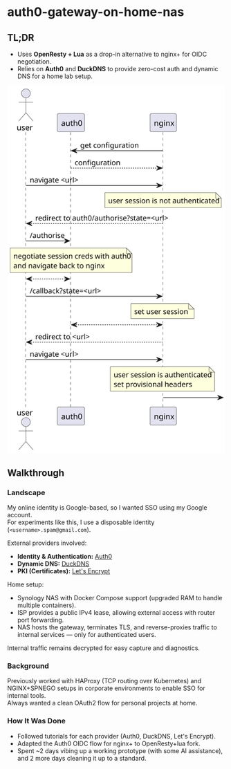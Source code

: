 # auth0-gateway-on-home-nas

## TL;DR

- Uses **OpenResty + Lua** as a drop-in alternative to nginx+ for OIDC negotiation.
- Relies on **Auth0** and **DuckDNS** to provide zero-cost auth and dynamic DNS for a home lab setup.

![auth_sequence.puml.svg](auth_sequence.puml.svg)

## Walkthrough

### Landscape

My online identity is Google-based, so I wanted SSO using my Google account.  
For experiments like this, I use a disposable identity (`<username>.spam@gmail.com`).

External providers involved:
- **Identity & Authentication:** [Auth0](https://auth0.com/)
- **Dynamic DNS:** [DuckDNS](https://duckdns.org/)
- **PKI (Certificates):** [Let's Encrypt](https://letsencrypt.org/)

Home setup:
- Synology NAS with Docker Compose support (upgraded RAM to handle multiple containers).
- ISP provides a public IPv4 lease, allowing external access with router port forwarding.
- NAS hosts the gateway, terminates TLS, and reverse-proxies traffic to internal services — only for authenticated users.

Internal traffic remains decrypted for easy capture and diagnostics.

### Background

Previously worked with HAProxy (TCP routing over Kubernetes) and NGINX+SPNEGO setups in corporate environments to enable SSO for internal tools.  
Always wanted a clean OAuth2 flow for personal projects at home.

### How It Was Done

- Followed tutorials for each provider (Auth0, DuckDNS, Let's Encrypt).
- Adapted the Auth0 OIDC flow for nginx+ to OpenResty+lua fork.
- Spent ~2 days vibing up a working prototype (with some AI assistance), and 2 more days cleaning it up to a standard.

